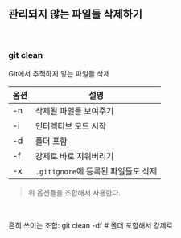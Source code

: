 ## 관리되지 않는 파일들 삭제하기

<br />

### git clean

Git에서 추적하지 앟는 파일들 삭제

| 옵션 | 설명                                |
| ---- | ----------------------------------- |
| -n   | 삭제될 파일들 보여주기              |
| -i   | 인터렉티브 모드 시작                |
| -d   | 폴더 포함                           |
| -f   | 강제로 바로 지워버리기              |
| -x   | `.gitignore`에 등록된 파일들도 삭제 |

> 위 옵션들을 조합해서 사용한다.<br />

<br />

흔히 쓰이는 조합: git clean -df # 폴더 포함해서 강제로
